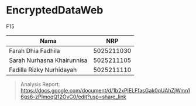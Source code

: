 # EncryptedDataWeb
F15

| Nama | NRP |
| ------ | ------ |
| Farah Dhia Fadhila | 5025211030 |
| Sarah Nurhasna Khairunnisa | 5025211105 |
| Fadilla Rizky Nurhidayah | 5025211110 |

>Analysis Report: https://docs.google.com/document/d/1b2xPlELFfasGak0qUAhZjWmn16gs6-zPImoqQ12OvC0/edit?usp=share_link

